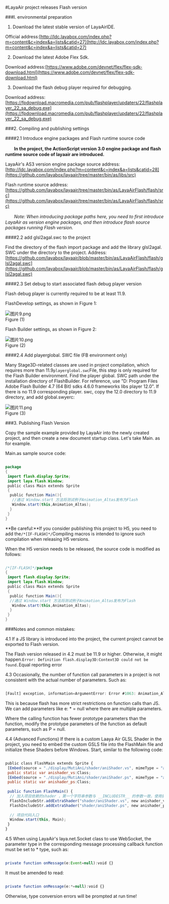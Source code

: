 #LayaAir project releases Flash version



###I. environmental preparation

1. Download the latest stable version of LayaAirIDE.

Official address:[http://ldc.layabox.com/index.php?m=content&c=index&a=lists&catid=27](http://ldc.layabox.com/index.php?m=content&c=index&a=lists&catid=27) 

2. Download the latest Adobe Flex Sdk.

Download address:[https://www.adobe.com/devnet/flex/flex-sdk-download.html](https://www.adobe.com/devnet/flex/flex-sdk-download.html)

3. Download the flash debug player required for debugging.

Download address:[https://fpdownload.macromedia.com/pub/flashplayer/updaters/22/flashplayer_22_sa_debug.exe](https://fpdownload.macromedia.com/pub/flashplayer/updaters/22/flashplayer_22_sa_debug.exe)



 







###2. Compiling and publishing settings

####2.1 Introduce engine packages and Flash runtime source code

　　**In the project, the ActionScript version 3.0 engine package and flash runtime source code of layaair are introduced.**

LayaAir's AS3 version engine package source address:[http://ldc.layabox.com/index.php?m=content&c=index&a=lists&catid=28](https://github.com/layabox/layaair/tree/master/bin/as/libs/src)

Flash runtime source address:[https://github.com/layabox/layaair/tree/master/bin/as/LayaAirFlash/flash/src](https://github.com/layabox/layaair/tree/master/bin/as/LayaAirFlash/flash/src)

　　*Note: When introducing package paths here, you need to first introduce LayaAir as version engine packages, and then introduce flash source packages running Flash version.*

####2.2 add glsl2agal.swc to the project

Find the directory of the flash import package and add the library glsl2agal. SWC under the directory to the project.
Address:[https://github.com/layabox/layaair/blob/master/bin/as/LayaAirFlash/flash/glsl2agal.swc](https://github.com/layabox/layaair/blob/master/bin/as/LayaAirFlash/flash/glsl2agal.swc)

####2.3 Set debug to start associated flash debug player version

Flash debug player is currently required to be at least 11.9.

FlashDevelop settings, as shown in Figure 1:

​![图片9.png](img/1.png)<br/>
Figure (1)

Flash Builder settings, as shown in Figure 2:

​![图片10.png](img/2.png)<br/>
Figure (2)

####2.4 Add playerglobal. SWC file (FB environment only)

Many Stage3D-related classes are used in project compilation, which requires more than 11.9`playerglobal.swc`File, this step is only required for the Flash Builder environment. Find the player global. SWC path under the installation directory of FlashBuilder. For reference, use "D: Program Files Adobe Flash Builder 4.7 (64 Bit) sdks 4.6.0 frameworks libs player 12.0". If there is no 11.9 corresponding player. swc, copy the 12.0 directory to 11.9 directory, and add global.swyerc:

​![图片11.png](img/3.png)<br/>
Figure (3)



###3. Publishing Flash Version

Copy the sample example provided by LayaAir into the newly created project, and then create a new document startup class. Let's take Main. as for example.

Main.as sample source code:


```java

package
{
 import flash.display.Sprite;
 import laya.flash.Window;
 public class Main extends Sprite
 {
  public function Main(){
   //通过 Window.start 方法将测试例子Animation_Altas发布为Flash
   Window.start(this,Animation_Altas);
  }
 }
}
```




**Be careful:**If you consider publishing this project to H5, you need to add the`/*[IF-FLASH]*/`Compiling macros is intended to ignore such compilation when releasing H5 versions.

When the H5 version needs to be released, the source code is modified as follows:


```java

/*[IF-FLASH]*/package
{
 import flash.display.Sprite;
 import laya.flash.Window;
 public class Main extends Sprite
 {
  public function Main(){
  //通过 Window.start 方法将测试例子Animation_Altas发布为Flash
   Window.start(this,Animation_Altas);
  }
 }
}
```




###Notes and common mistakes:

4.1 If a JS library is introduced into the project, the current project cannot be exported to Flash version.

The Flash version released in 4.2 must be 11.9 or higher. Otherwise, it might happen.`Error: Definition flash.display3D:Context3D could not be found.`Equal reporting error

4.3 Occasionally, the number of function call parameters in a project is not consistent with the actual number of parameters. Such as:


```javascript

[Fault] exception, information=ArgumentError: Error #1063: Animation_Altas/createAnimation() 的参数数量不匹配。应该有 0 个，当前为 1 个。
```


This is because flash has more strict restrictions on function calls than JS. We can add parameters like e: * = null where there are multiple parameters.

Where the calling function has fewer prototype parameters than the function, modify the prototype parameters of the function as default parameters, such as P = null.

4.4 (Advanced Functions) If there is a custom Laaya Air GLSL Shader in the project, you need to embed the custom GSLS file into the FlashMain file and initialize these Shaders before Windows. Start, similar to the following code:



```javascript

public class FlashMain extends Sprite {
 [Embed(source = "./display/MutiAni/shader/aniShader.vs", mimeType = "application/octet-stream")]
 public static var anishader_vs:Class;
 [Embed(source = "./display/MutiAni/shader/aniShader.ps", mimeType = "application/octet-stream")]
 public static var anishader_ps:Class;
  
 public function FlashMain() {
  // 加入项目依赖的shader ，第一个字符串参数与 __INCLUDESTR__ 的参数一致，使用扩展Shader必须使用。
  FlashIncludeStr.addExtraShader("shader/aniShader.vs", new anishader_vs);
  FlashIncludeStr.addExtraShader("shader/aniShader.ps", new anishader_ps);
   
  // 项目代码入口
  Window.start(this, Main);
 }
}
```


4.5 When using LayaAir's laya.net.Socket class to use WebSocket, the parameter type in the corresponding message processing callback function must be set to * type, such as:


```javascript

private function onMessage(e:Event=null):void {}
```


It must be amended to read:


```javascript

private function onMessage(e:*=null):void {}
```


Otherwise, type conversion errors will be prompted at run time!

